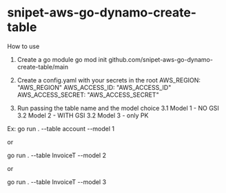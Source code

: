 # snipet-aws-go-dynamo-create-table

How to use

1. Create a go module
go mod init github.com/snipet-aws-go-dynamo-create-table/main

2. Create a config.yaml with your secrets in the root
AWS_REGION: "AWS_REGION"
AWS_ACCESS_ID: "AWS_ACCESS_ID"
AWS_ACCESS_SECRET: "AWS_ACCESS_SECRET"

3. Run passing the table name and the model choice
3.1 Model 1 - NO GSI
3.2 Model 2 - WITH GSI
3.2 Model 3 - only PK

Ex:
go run . --table account --model 1

or

go run . --table InvoiceT --model 2

or

go run . --table InvoiceT --model 3